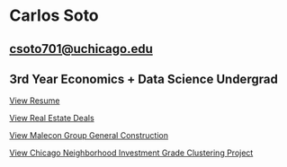 # Carlos Soto
## csoto701@uchicago.edu
## 3rd Year Economics + Data Science Undergrad

[View Resume](images/carlos-soto-resume.pdf)

[View Real Estate Deals](/all_deals.html)

[View Malecon Group General Construction](https://www.malecongc.com)

[View Chicago Neighborhood Investment Grade Clustering Project](./Chicago-Cluster-Project/cluster_project.html)



